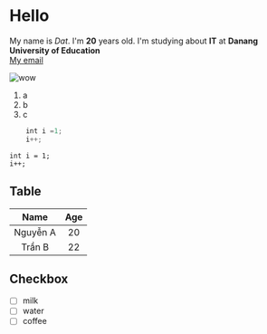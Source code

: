 # Hello
My name is *Dat*.
I'm __20__ years old.
I'm studying about **IT** at **Danang University of Education**<br>
[My email](http://gmail.com)

![wow](https://picsum.photos/350)



1. a
1. b 
1. c

```js
    int i =1;
    i++;
```

    int i = 1;
    i++;

## Table 

| Name| Age|
|:----:|:----:|
|Nguyễn A|20|
|Trần B| 22|

## Checkbox

* [ ] milk
* [ ] water
* [ ] coffee
